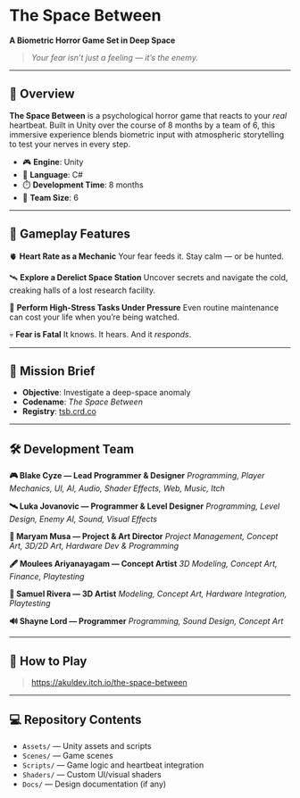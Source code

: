 # **The Space Between**

**A Biometric Horror Game Set in Deep Space**

> *Your fear isn’t just a feeling — it’s the enemy.*

---

## 🧬 Overview

**The Space Between** is a psychological horror game that reacts to your *real* heartbeat. Built in Unity over the course of 8 months by a team of 6, this immersive experience blends biometric input with atmospheric storytelling to test your nerves in every step.

* 🎮 **Engine**: Unity
* 🧠 **Language**: C#
* ⏱️ **Development Time**: 8 months
* 👥 **Team Size**: 6

---

## 🔦 Gameplay Features

🫀 **Heart Rate as a Mechanic**
Your fear feeds it. Stay calm — or be hunted.

🛰️ **Explore a Derelict Space Station**
Uncover secrets and navigate the cold, creaking halls of a lost research facility.

🔧 **Perform High-Stress Tasks Under Pressure**
Even routine maintenance can cost your life when you’re being watched.

💀 **Fear is Fatal**
It knows. It hears. And it *responds*.

---

## 📡 Mission Brief

* **Objective**: Investigate a deep-space anomaly
* **Codename**: *The Space Between*
* **Registry**: [tsb.crd.co](https://tsb.crd.co)

---

## 🛠️ Development Team

**🎮 Blake Cyze — Lead Programmer & Designer**
*Programming, Player Mechanics, UI, AI, Audio, Shader Effects, Web, Music, Itch*

**🛰 Luka Jovanovic — Programmer & Level Designer**
*Programming, Level Design, Enemy AI, Sound, Visual Effects*

**🎨 Maryam Musa — Project & Art Director**
*Project Management, Concept Art, 3D/2D Art, Hardware Dev & Programming*

**🖋 Moulees Ariyanayagam — Concept Artist**
*3D Modeling, Concept Art, Finance, Playtesting*

**🔧 Samuel Rivera — 3D Artist**
*Modeling, Concept Art, Hardware Integration, Playtesting*

**🔊 Shayne Lord — Programmer**
*Programming, Sound Design, Concept Art*

---

## 🚀 How to Play

> https://akuldev.itch.io/the-space-between

---

## 💻 Repository Contents

* `Assets/` — Unity assets and scripts
* `Scenes/` — Game scenes
* `Scripts/` — Game logic and heartbeat integration
* `Shaders/` — Custom UI/visual shaders
* `Docs/` — Design documentation (if any)


